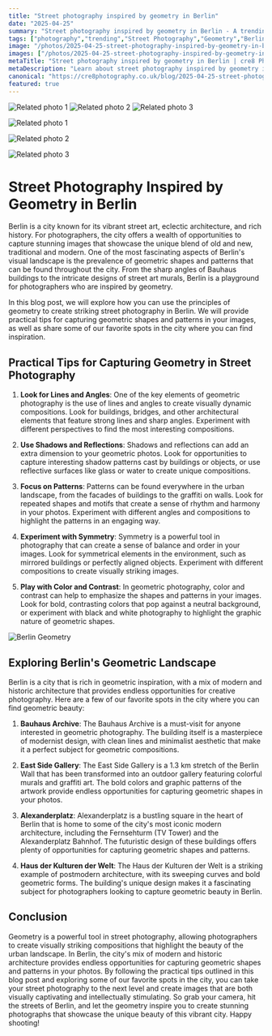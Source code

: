 ```yaml
---
title: "Street photography inspired by geometry in Berlin"
date: "2025-04-25"
summary: "Street photography inspired by geometry in Berlin - A trending topic in photography."
tags: ["photography","trending","Street Photography","Geometry","Berlin","Urban Landscape","Geometric Shapes","Patterns","Architecture","Symmetry","Color","Contrast"]
image: "/photos/2025-04-25-street-photography-inspired-by-geometry-in-berlin-1.JPG"
images: ["/photos/2025-04-25-street-photography-inspired-by-geometry-in-berlin-1.JPG","/photos/2025-04-25-street-photography-inspired-by-geometry-in-berlin-2.jpg","/photos/2025-04-25-street-photography-inspired-by-geometry-in-berlin-3.jpg"]
metaTitle: "Street photography inspired by geometry in Berlin | cre8 Photography"
metaDescription: "Learn about street photography inspired by geometry in berlin in photography with practical tips and insights."
canonical: "https://cre8photography.co.uk/blog/2025-04-25-street-photography-inspired-by-geometry-in-berlin"
featured: true
---
```


<!-- Gallery as HTML -->

<div class="grid grid-cols-1 sm:grid-cols-2 md:grid-cols-3 gap-4">
  <img src="/photos/2025-04-25-street-photography-inspired-by-geometry-in-berlin-1.JPG" alt="Related photo 1" class="w-full rounded-lg" />
<img src="/photos/2025-04-25-street-photography-inspired-by-geometry-in-berlin-2.jpg" alt="Related photo 2" class="w-full rounded-lg" />
<img src="/photos/2025-04-25-street-photography-inspired-by-geometry-in-berlin-3.jpg" alt="Related photo 3" class="w-full rounded-lg" />
</div>


<!-- Gallery as Markdown -->
![Related photo 1](/photos/2025-04-25-street-photography-inspired-by-geometry-in-berlin-1.JPG)


![Related photo 2](/photos/2025-04-25-street-photography-inspired-by-geometry-in-berlin-2.jpg)


![Related photo 3](/photos/2025-04-25-street-photography-inspired-by-geometry-in-berlin-3.jpg)



# Street Photography Inspired by Geometry in Berlin

Berlin is a city known for its vibrant street art, eclectic architecture, and rich history. For photographers, the city offers a wealth of opportunities to capture stunning images that showcase the unique blend of old and new, traditional and modern. One of the most fascinating aspects of Berlin's visual landscape is the prevalence of geometric shapes and patterns that can be found throughout the city. From the sharp angles of Bauhaus buildings to the intricate designs of street art murals, Berlin is a playground for photographers who are inspired by geometry.

In this blog post, we will explore how you can use the principles of geometry to create striking street photography in Berlin. We will provide practical tips for capturing geometric shapes and patterns in your images, as well as share some of our favorite spots in the city where you can find inspiration.

## Practical Tips for Capturing Geometry in Street Photography

1. **Look for Lines and Angles**: One of the key elements of geometric photography is the use of lines and angles to create visually dynamic compositions. Look for buildings, bridges, and other architectural elements that feature strong lines and sharp angles. Experiment with different perspectives to find the most interesting compositions.

2. **Use Shadows and Reflections**: Shadows and reflections can add an extra dimension to your geometric photos. Look for opportunities to capture interesting shadow patterns cast by buildings or objects, or use reflective surfaces like glass or water to create unique compositions.

3. **Focus on Patterns**: Patterns can be found everywhere in the urban landscape, from the facades of buildings to the graffiti on walls. Look for repeated shapes and motifs that create a sense of rhythm and harmony in your photos. Experiment with different angles and compositions to highlight the patterns in an engaging way.

4. **Experiment with Symmetry**: Symmetry is a powerful tool in photography that can create a sense of balance and order in your images. Look for symmetrical elements in the environment, such as mirrored buildings or perfectly aligned objects. Experiment with different compositions to create visually striking images.

5. **Play with Color and Contrast**: In geometric photography, color and contrast can help to emphasize the shapes and patterns in your images. Look for bold, contrasting colors that pop against a neutral background, or experiment with black and white photography to highlight the graphic nature of geometric shapes.

![Berlin Geometry](/path/to/image)

## Exploring Berlin's Geometric Landscape

Berlin is a city that is rich in geometric inspiration, with a mix of modern and historic architecture that provides endless opportunities for creative photography. Here are a few of our favorite spots in the city where you can find geometric beauty:

1. **Bauhaus Archive**: The Bauhaus Archive is a must-visit for anyone interested in geometric photography. The building itself is a masterpiece of modernist design, with clean lines and minimalist aesthetic that make it a perfect subject for geometric compositions.

2. **East Side Gallery**: The East Side Gallery is a 1.3 km stretch of the Berlin Wall that has been transformed into an outdoor gallery featuring colorful murals and graffiti art. The bold colors and graphic patterns of the artwork provide endless opportunities for capturing geometric shapes in your photos.

3. **Alexanderplatz**: Alexanderplatz is a bustling square in the heart of Berlin that is home to some of the city's most iconic modern architecture, including the Fernsehturm (TV Tower) and the Alexanderplatz Bahnhof. The futuristic design of these buildings offers plenty of opportunities for capturing geometric shapes and patterns.

4. **Haus der Kulturen der Welt**: The Haus der Kulturen der Welt is a striking example of postmodern architecture, with its sweeping curves and bold geometric forms. The building's unique design makes it a fascinating subject for photographers looking to capture geometric beauty in Berlin.

## Conclusion

Geometry is a powerful tool in street photography, allowing photographers to create visually striking compositions that highlight the beauty of the urban landscape. In Berlin, the city's mix of modern and historic architecture provides endless opportunities for capturing geometric shapes and patterns in your photos. By following the practical tips outlined in this blog post and exploring some of our favorite spots in the city, you can take your street photography to the next level and create images that are both visually captivating and intellectually stimulating. So grab your camera, hit the streets of Berlin, and let the geometry inspire you to create stunning photographs that showcase the unique beauty of this vibrant city. Happy shooting!

